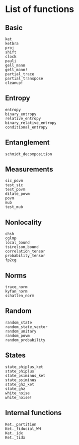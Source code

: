 # List of functions

## Basic

```@docs
ket
ketbra
proj
shift
clock
pauli
gell_mann
gell_mann!
partial_trace
partial_transpose
cleanup!
```

## Entropy

```@docs
entropy
binary_entropy
relative_entropy
binary_relative_entropy
conditional_entropy
```

## Entanglement

```@docs
schmidt_decomposition
```

## Measurements

```@docs
sic_povm
test_sic
test_povm
dilate_povm
povm
mub
test_mub
```

## Nonlocality

```@docs
chsh
cglmp
local_bound
tsirelson_bound
correlation_tensor
probability_tensor
fp2cg
```

## Norms

```@docs
trace_norm
kyfan_norm
schatten_norm
```

## Random

```@docs
random_state
random_state_vector
random_unitary
random_povm
random_probability
```

## States

```@docs
state_phiplus_ket
state_phiplus
state_psiminus_ket
state_psiminus
state_ghz_ket
state_ghz
white_noise
white_noise!
```
## Internal functions

```@docs
Ket._partition
Ket._fiducial_WH
Ket._idx
Ket._tidx
```
